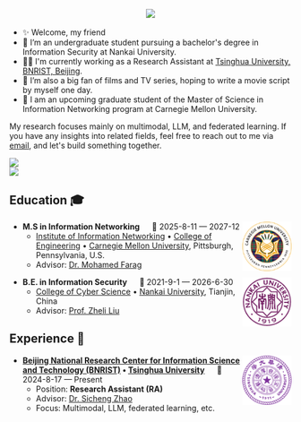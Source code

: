 <p align="center">
  <img src="https://readme-typing-svg.demolab.com/?lines=👋+I'm+ErwinZhou;Welcome+to+my+Rivendell" />
</p>

- ✨ Welcome, my friend
- 🌱 I’m an undergraduate student pursuing a bachelor's degree in Information Security at Nankai University.
- 👨‍💻 I'm currently working as a Research Assistant at [Tsinghua University, BNRIST, Beijing](https://www.bnrist.tsinghua.edu.cn/bnristen/).
- 💞️ I’m also a big fan of films and TV series, hoping to write a movie script by myself one day.
- 🔭 I am an upcoming graduate student of the Master of Science in Information Networking program at Carnegie Mellon University.

My research focuses mainly on multimodal, LLM, and federated learning. If you have any insights into related fields, feel free to reach out to me via [email](erwinzhou@cmu.edu), and let's build something together.

<div align="center">
  <img src="https://github-readme-stats.vercel.app/api?username=ErwinZhou&show_icons=true&theme=tokyonight&hide=prs" style="display: block; margin: 0 auto;" />
  <img src="https://github-readme-stats.vercel.app/api/top-langs/?username=ErwinZhou&layout=compact&hide=html&&exclude_repo=Software-Engineering-project-management-test,SE2024-ProjectManagement-test,Big-Data-Analytics-and-Application-2024" style="display: block; margin: 0 auto;" />
</div>



Education 🎓
------  
<img align="right" width="88" src="https://raw.githubusercontent.com/ErwinZhou/pics_home/main/logos/CMU/Carnegie_Mellon_University_seal.png" />

- **M.S in Information Networking** &emsp; 📌 2025-8-11 — 2027-12
  - [Institute of Information Networking](https://www.cmu.edu/ini/) • [College of Engineering](https://engineering.cmu.edu/) • [Carnegie Mellon University](https://www.cmu.edu/), Pittsburgh, Pennsylvania, U.S.
  - Advisor: [Dr. Mohamed Farag](https://www.cmu.edu/ini/about/team/farag.html)

<img align="right" width="88" src="https://github.com/ErwinZhou/ErwinZhou.github.io/blob/main/images/Nankai.png" />

- **B.E. in Information Security** &emsp; 📌 2021-9-1 — 2026-6-30
  - [College of Cyber Science](https://encyber.nankai.edu.cn/) • [Nankai University](https://en.nankai.edu.cn/), Tianjin, China
  - Advisor: [Prof. Zheli Liu](https://scholar.google.co.uk/citations?user=PpBb6vUAAAAJ&hl=en&oi=ao)

Experience 💼
------
<img align="right" width="88" src="https://github.com/ErwinZhou/ErwinZhou.github.io/blob/main/images/TsingHua.png" />

- **[Beijing National Research Center for Information Science and Technology (BNRIST)](https://www.bnrist.tsinghua.edu.cn/bnristen/) • [Tsinghua University](https://www.tsinghua.edu.cn/en/)** &emsp; 📌 2024-8-17 — Present
  - Position: **Research Assistant (RA)**
  - Advisor: [Dr. Sicheng Zhao](https://sites.google.com/view/schzhao)
  - Focus: Multimodal, LLM, federated learning, etc.

<!---
ErwinZhou/ErwinZhou is a ✨ special ✨ repository because its `README.md` (this file) appears on your GitHub profile.
You can click the Preview link to take a look at your changes.
--->
